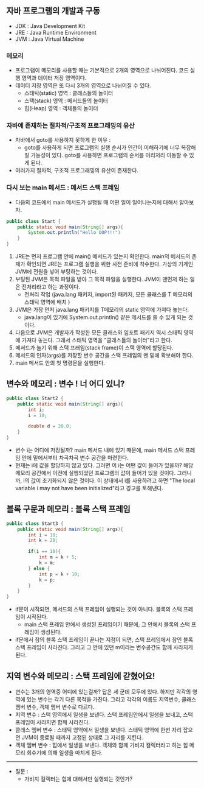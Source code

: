 ## 자바 프로그램의 개발과 구동 

- JDK : Java Development Kit 
- JRE : Java Runtime Environment 
- JVM : Java Virtual Machine 


### 메모리 

- 프로그램이 메모리를 사용할 때는 기본적으로 2개의 영역으로 나뉘어진다. 코드 실행 영역과 데이터 저장 영역이다. 
- 데이터 저장 영역은 또 다시 3개의 영역으로 나뉘어질 수 있다. 
	- 스태틱(static) 영역 : 클래스들의 놀이터
	- 스택(stack) 영역 : 메서드들의 놀이터
	- 힙(Heap) 영역 : 객체들의 놀이터 


### 자바에 존재하는 절차적/구조적 프로그래밍의 유산 

- 자바에서 goto를 사용하지 못하게 한 이유 : 
	- goto를 사용하게 되면 프로그램의 실행 순서가 인간이 이해하기에 너무 복잡해질 가능성이 있다. goto를 사용하면 프로그램의 순서를 이리저리 이동할 수 있게 된다. 
- 여러가지 절차적, 구조적 프로그래밍의 유산이 존재한다. 


### 다시 보는 main 메서드 : 메서드 스택 프레임 

- 다음의 코드에서 main 메서드가 실행될 때 어떤 일이 일어나는지에 대해서 알아보자. 
```java
public class Start {
	public static void main(String[] args){
		System.out.println("Hello OOP!!!")
	}
}
```

1. JRE는 먼저 프로그램 안에 main() 메서드가 있는지 확인한다. main의 메서드의 존재가 확인되면 JRE는 프로그램 실행을 위한 사전 준비에 착수한다. 가상의 기계인 JVM에 전원을 넣어 부팅하는 것이다. 
2. 부팅된 JVM은 목적 파일을 받아 그 목적 파일을 실행한다. JVM이 맨먼저 하는 일은 전처리라고 하는 과정이다. 
	- 전처리 작업 (java.lang 패키지, import된 패키지, 모든 클래스를 T 메모리의 스태틱 영역에 배치 )
3. JVM은 가장 먼저 java.lang 패키지를 T메모리의 static 영역에 가져다 놓는다. 
	- java.lang이 있기에 System.out.println() 같은 메서드를 쓸 수 있게 되는 것이다. 
4. 다음으로 JVM은 개발자가 작성한 모든 클래스와 임포트 패키지 역시 스태틱 영역에 가져다 놓는다. 그래서 스태틱 영역을 "클래스들의 놀이터"라고 한다. 
5. 메서드가 놀기 위해 스택 프래임(stack frame)이 스택 영역에 할당된다. 
6. 메서드의 인자(args)를 저장할 변수 공간을 스택 프레임의 맨 밑에 확보해야 한다. 
7. main 메서드 안의 첫 명령문을 실행한다. 


## 변수와 메모리 : 변수 ! 너 어디 있니? 

```java
public class Start2 {
	public static void main(String[] args){
		int i;
		i = 10;

		double d = 20.0;
	}
}
```


- 변수 i는 어디에 저장될까? main 메서드 내에 있기 때문에, main 메서드 스택 프레임 안에 밑에서부터 차곡차곡 변수 공간을 마련한다. 
- 현재는 i에 값을 할당하지 않고 있다. 그러면 이 i는 어떤 값이 들어가 있을까? 해당 메모리 공간에서 이전에 실행되었던 프로그램의 값이 들어가 있을 것이다. 그러니까, i의 값이 초기화되지 않은 것이다. 이 상태에서 i를 사용하려고 하면 "The local variable i may not have been initialized"라고 경고를 토해낸다. 


## 블록 구문과 메모리 : 블록 스택 프레임 

```java 
public class Start3 {
	public static void main(String[] args){
		int i = 10;
		int k = 20;

		if(i == 10){
			int m = k + 5;
			k = m;
		} else {
			int p = k + 10;
			k = p;
		}
	}
}
```

- if문이 시작되면, 메서드의 스택 프레임이 실행되는 것이 아니다. 블록의 스택 프레임이 시작된다. 
	- main 스택 프레임 안에서 생성된 프레임이기 때문에, 그 안에서 블록의 스택 프레임이 생성된다. 
- if문에서 참의 블록 스택 프레임이 끝나는 지점이 되면, 스택 프레임에서 참인 블록 스택 프레임이 사라진다. 그리고 그 안에 있던 m이라는 변수공간도 함께 사라지게 된다. 


## 지역 변수와 메모리 : 스택 프레임에 갇혔어요! 

- 변수는 3개의 영역중 어디에 있는걸까? 답은 세 군데 모두에 있다. 하지만 각각의 영역에 있는 변수는 각기 다른 목적을 가진다. 그리고 각각의 이름도 지역변수, 클래스 멤버 변수, 객체 멤버 변수로 다르다. 
- 지역 변수 : 스택 영역에서 일생을 보낸다. 스택 프레임안에서 일생을 보내고, 스택 프레임이 사라지면 함께 사라진다. 
- 클래스 멤버 변수 : 스태틱 영역에서 일생을 보낸다. 스태틱 영역에 한번 자리 잡으면 JVM이 종료될 때까지 고정된 상태로 그 자리를 지킨다. 
- 객체 멤버 변수 : 힙에서 일생을 보낸다. 객체와 함께 가비지 컬렉터라고 하는 힙 메모리 회수기에 의해 일생을 마치게 된다. 


---

- 질문 : 
	- 가비지 컬렉터는 힙에 대해서만 실행되는 것인가? 